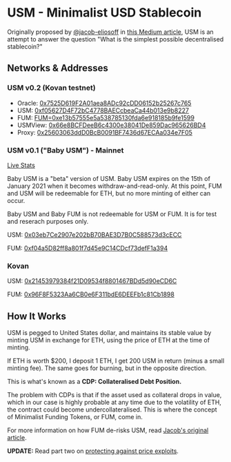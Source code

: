 # USM - Minimalist USD Stablecoin

Originally proposed by [@jacob-eliosoff](https://github.com/jacob-eliosoff) in [this Medium article](https://medium.com/@jacob.eliosoff/whats-the-simplest-possible-decentralized-stablecoin-4a25262cf5e8), USM is an attempt to answer the question "What is the simplest possible decentralised stablecoin?"

## Networks & Addresses

### USM v0.2 (Kovan testnet)

 - Oracle: [0x7525D619F2A01aea8ADc92cDD06152b25267c765](https://kovan.etherscan.io/address/0x7525D619F2A01aea8ADc92cDD06152b25267c765)
 - USM: [0xf05627D4F72bC4778BAECcbeaCa44b013e9b8227](https://kovan.etherscan.io/address/0xf05627D4F72bC4778BAECcbeaCa44b013e9b8227)
 - FUM: [FUM=0xe13b57555e5a538785130fda6e918185b9fe1599](https://kovan.etherscan.io/address/FUM=0xe13b57555e5a538785130fda6e918185b9fe1599)
 - USMView: [0x66e8BCFDeeB6c4300e38041De859Dac965626BD4](https://kovan.etherscan.io/address/0x66e8BCFDeeB6c4300e38041De859Dac965626BD4)
 - Proxy: [0x25603063ddD0BcB0091BF7436d67ECAa034e7F05](https://kovan.etherscan.io/address/0x25603063ddD0BcB0091BF7436d67ECAa034e7F05)

### USM v0.1 ("Baby USM") - Mainnet

[Live Stats](https://usmfum.github.io/USM-Stats/)

Baby USM is a "beta" version of USM. Baby USM expires on the 15th of January 2021 when it becomes withdraw-and-read-only. At this point, FUM and USM will be redeemable for ETH, but no more minting of either can occur.

Baby USM and Baby FUM is not redeemable for USM or FUM. It is for test and reserach purposes only.

USM: [0x03eb7Ce2907e202bB70BAE3D7B0C588573d3cECC](https://etherscan.io/address/0x03eb7Ce2907e202bB70BAE3D7B0C588573d3cECC)

FUM: [0xf04a5D82ff8a801f7d45e9C14CDcf73defF1a394](https://etherscan.io/address/0xf04a5D82ff8a801f7d45e9C14CDcf73defF1a394)

### Kovan

USM: [0x21453979384f21D09534f8801467BDd5d90eCD6C](https://kovan.etherscan.io/address/0x21453979384f21D09534f8801467BDd5d90eCD6C)

FUM: [0x96F8F5323Aa6CB0e6F311bdE6DEEFb1c81Cb1898](https://kovan.etherscan.io/address/0x96F8F5323Aa6CB0e6F311bdE6DEEFb1c81Cb1898)

## How It Works

USM is pegged to United States dollar, and maintains its stable value by minting USM in exchange for ETH, using the price of ETH at the time of minting.

If ETH is worth $200, I deposit 1 ETH, I get 200 USM in return (minus a small minting fee). The same goes for burning, but in the opposite direction.

This is what's known as a **CDP: Collateralised Debt Position.**

The problem with CDPs is that if the asset used as collateral drops in value, which in our case is highly probable at any time due to the volatility of ETH, the contract could become undercollateralised. This is where the concept of Minimalist Funding Tokens, or FUM, come in.

For more information on how FUM de-risks USM, read [Jacob's original article](https://medium.com/@jacob.eliosoff/whats-the-simplest-possible-decentralized-stablecoin-4a25262cf5e8).

**UPDATE:** Read part two on [protecting against price exploits](https://medium.com/@jacob.eliosoff/usm-minimalist-stablecoin-part-2-protecting-against-price-exploits-a16f55408216).
